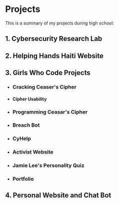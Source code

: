 # Projects
This is a summary of my projects during high school:
## 1. Cybersecurity Research Lab
## 2. Helping Hands Haiti Website
## 3. Girls Who Code Projects
+ ### Cracking Ceaser's Cipher
+ #### Cipher Usability
+ ### Programming Ceasar's Cipher
+ ### Breach Bot
+ ### CyHelp
+ ### Activist Website
+ ### Jamie Lee's Personality Quiz
+ ### Portfolio
## 4. Personal Website and Chat Bot
